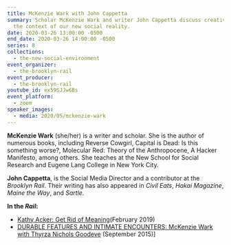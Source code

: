 ```yaml
---
title: McKenzie Wark with John Cappetta
summary: Scholar McKenzie Wark and writer John Cappetta discuss creative life in
  the context of our new social reality.
date: 2020-03-26 13:00:00 -0500
end_date: 2020-03-26 14:00:00 -0500
series: 8
collections:
  - the-new-social-environment
event_organizer:
  - the-brooklyn-rail
event_producer:
  - the-brooklyn-rail
youtube_id: ex59SJJw6Bs
event_platform:
  - zoom
speaker_images:
  - media: 2020/05/mckenzie-wark
---
```

**McKenzie Wark**  (she/her) is a writer and scholar. She is the author of numerous books, including Reverse Cowgirl, Capital is Dead: Is this something worse?, Molecular Red: Theory of the Anthropocene, A Hacker Manifesto, among others. She teaches at the New School for Social Research and Eugene Lang College in New York City.

 **John Cappetta**, is the Social Media Director and a contributor at  the *Brooklyn Rail*. Their writing has also appeared in  *Civil Eats*,  *Hakai Magazine*,  *Maine the Way*, and *Sartle*.

**In the *Rail*:**

* [Kathy Acker: Get Rid of Meaning](https://brooklynrail.org/2019/02/artseen/Kathy-Acker-Get-Rid-of-Meaning)(February 2019)
* [DURABLE FEATURES AND INTIMATE ENCOUNTERS: McKenzie Wark with Thyrza Nichols Goodeve](https://brooklynrail.org/2015/09/art/mckenzie-wark-with-thyrza-nichols-goodeve) (September 2015)]